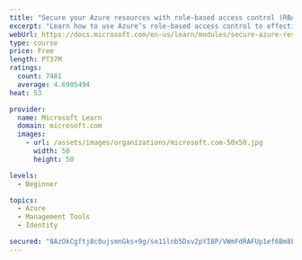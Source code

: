 ```yaml
---
title: "Secure your Azure resources with role-based access control (RBAC)"
excerpt: "Learn how to use Azure’s role-based access control to effectively manage your team’s access to Azure resources."
webUrl: https://docs.microsoft.com/en-us/learn/modules/secure-azure-resources-with-rbac/
type: course
price: Free
length: PT37M
ratings:
  count: 7481
  average: 4.6905494
heat: 53

provider:
  name: Microsoft Learn
  domain: microsoft.com
  images:
    - url: /assets/images/organizations/microsoft.com-50x50.jpg
      width: 50
      height: 50

levels:
  - Beginner

topics:
  - Azure
  - Management Tools
  - Identity

secured: "8AzOkCgftj8c0ujsmnGks+9g/se11lnb5Dxv2pYI8P/VWmFdRAFUp1ef6Bm8FquGuwNfXGVQVq96HslP0WcKwv27DfsVkfju45dakadUVcGtWmmdFDiglQ10Txh5cE4jK2FnzjeO+WK0OVlFUMSbMPGvfz+4yAXgmUIy/H5qN788a5zv5Qjo7iqcuzhr9/hwHPaRoAPKkIm8fs5stycm8dyCJQ6wOAgLynoqLhXx+XiNMkwFr6bxx6nUDj1VLJ1Ff1vUwiV2dDsVCKK3LG31SdCNrOyGpckgR0QyrpYvvivBUW+zvdpnlZMtJr676r5hIUZlgtPMgxgc5uq/SSXkA+XVgMBonw8+YuQhM4oKdi7LNF5J0f7Xe0yRJ8+rn7El/BkSHr5KVt8Ke8m49i1b0wh5CRs+Kd7uK9ePxxikdE4=;ycOcDsTXBsplPQsChISmEA=="
---
```


